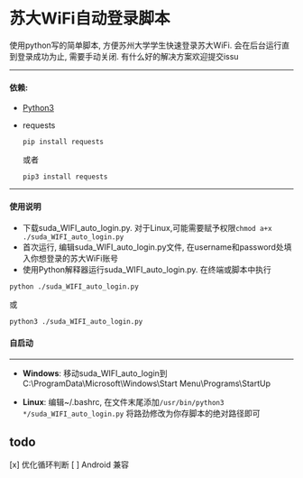 # 苏大WiFi自动登录脚本
 使用python写的简单脚本, 方便苏州大学学生快速登录苏大WiFi. 会在后台运行直到登录成功为止, 需要手动关闭. 有什么好的解决方案欢迎提交issu
  ***
#### 依赖:
* [Python3](https://www.python.org/downloads/)
* requests

  `pip install requests`
  
  或者
  
  `pip3 install requests`
 ***
#### 使用说明
  * 下载suda_WIFI_auto_login.py. 对于Linux,可能需要赋予权限`chmod a+x ./suda_WIFI_auto_login.py`
  * 首次运行, 编辑suda_WIFI_auto_login.py文件, 在username和password处填入你想登录的苏大WiFi账号
  * 使用Python解释器运行suda_WIFI_auto_login.py. 在终端或脚本中执行
  
  `python ./suda_WIFI_auto_login.py`
  
  或
  
  `python3 ./suda_WIFI_auto_login.py`

#### 自启动
***
* **Windows**:
移动suda_WIFI_auto_login到C:\ProgramData\Microsoft\Windows\Start Menu\Programs\StartUp

* **Linux**:
编辑~/.bashrc, 在文件末尾添加`/usr/bin/python3 */suda_WIFI_auto_login.py` 将路劲修改为你存脚本的绝对路径即可

## todo
[x] 优化循环判断
[ ] Android 兼容